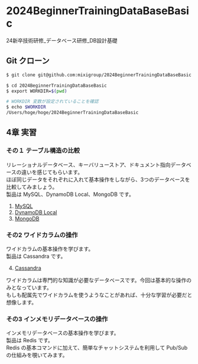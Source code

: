 # 2024BeginnerTrainingDataBaseBasic
24新卒技術研修_データベース研修_DB設計基礎


## Git クローン

```bash
$ git clone git@github.com:mixigroup/2024BeginnerTrainingDataBaseBasic.git

$ cd 2024BeginnerTrainingDataBaseBasic
$ export WORKDIR=$(pwd)

# WORKDIR 変数が設定されていることを確認
$ echo $WORKDIR
/Users/hoge/hoge/2024BeginnerTrainingDataBaseBasic
```


## 4章 実習

### その１ テーブル構造の比較

リレーショナルデータベース、キーバリューストア、ドキュメント指向データベースの違いを感じてもらいます。  
ほぼ同じデータをそれぞれに入れて基本操作をしながら、3つのデータベースを比較してみましょう。    
製品は MySQL、DynamoDB Local、MongoDB です。  

1. [MySQL](./MySQL/README.md)
2. [DynamoDB Local](./DynamoDBLocal/README.md)
3. [MongoDB](./MongoDB/README.md)

### その2 ワイドカラムの操作

ワイドカラムの基本操作を学びます。  
製品は Cassandra です。  

4. [Cassandra](./Cassandra/README.md)

ワイドカラムは専門的な知識が必要なデータベースです。今回は基本的な操作のみとなっています。  
もしも配属先でワイドカラムを使うようなことがあれば、十分な学習が必要だと想像します。  

### その3 インメモリデータベースの操作

インメモリデータベースの基本操作を学びます。  
製品は Redis です。  
Redis の基本コマンドに加えて、簡単なチャットシステムを利用して Pub/Sub の仕組みを覗いてみます。  

